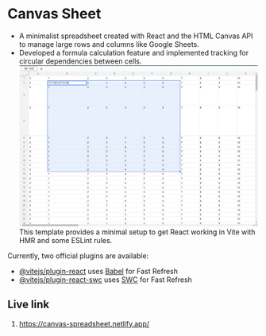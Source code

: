 # Canvas Sheet
- A minimalist spreadsheet created with React and the HTML Canvas API to manage large rows and columns like Google Sheets.
- Developed a formula calculation feature and implemented tracking for circular dependencies between cells.
![alt text](<Screenshot 2024-11-07 111012.png>)
This template provides a minimal setup to get React working in Vite with HMR and some ESLint rules.

Currently, two official plugins are available:

- [@vitejs/plugin-react](https://github.com/vitejs/vite-plugin-react/blob/main/packages/plugin-react/README.md) uses [Babel](https://babeljs.io/) for Fast Refresh
- [@vitejs/plugin-react-swc](https://github.com/vitejs/vite-plugin-react-swc) uses [SWC](https://swc.rs/) for Fast Refresh


## Live link
<!-- 1. https://bitespeed-frontend-task-p7vr.onrender.com -->
1. https://canvas-spreadsheet.netlify.app/
